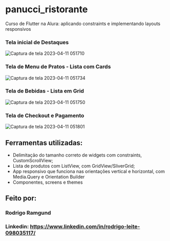 # panucci_ristorante

Curso de Flutter na Alura: aplicando constraints e implementando layouts responsivos

### Tela inicial de Destaques
![Captura de tela 2023-04-11 051710](https://user-images.githubusercontent.com/112991755/231102541-42b31ac8-898f-44bb-ab38-91481160a389.png)

### Tela de Menu de Pratos - Lista com Cards
![Captura de tela 2023-04-11 051734](https://user-images.githubusercontent.com/112991755/231102604-42430d45-1bcc-4e2d-8906-b49f8534a186.png)

### Tela de Bebidas - Lista em Grid
![Captura de tela 2023-04-11 051750](https://user-images.githubusercontent.com/112991755/231102659-bd373433-f7b9-48a0-bcbe-9f7d68c57e5c.png)

### Tela de Checkout e Pagamento
![Captura de tela 2023-04-11 051801](https://user-images.githubusercontent.com/112991755/231102707-de628a5d-dc60-4fb4-ae8e-16e1cd7aa60a.png)


## Ferramentas utilizadas:

* Delimitação do tamanho correto de widgets com constraints, CustomScrollView;
* Lista de produtos com ListView, com GridView/SliverGrid;
* App responsivo que funciona nas orientações vertical e horizontal, com Media.Query e Orientation Builder
* Componentes, screens e themes

## Feito por:

### Rodrigo Ramgund

### Linkedin: https://www.linkedin.com/in/rodrigo-leite-098035117/